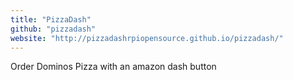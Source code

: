 ```yaml
---
title: "PizzaDash"
github: "pizzadash"
website: "http://pizzadashrpiopensource.github.io/pizzadash/"
---
```


Order Dominos Pizza with an amazon dash button
